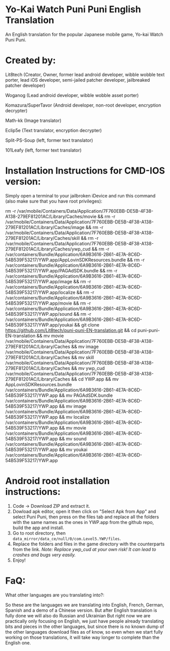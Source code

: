 # Yo-Kai Watch Puni Puni English Translation 

An English translation for the popular Japanese mobile game, Yo-kai Watch Puni Puni.


# Created by:

Lit8tech (Creator, Owner, former lead android developer, wibble wobble text porter, lead iOS developer, semi-jailed patcher developer, jailbreaked patcher developer)

Woganog (Lead android developer, wibble wobble asset porter)

Komazura/SuperTavor (Android developer, non-root developer, encryption decrypter)

Math-kk (Image translator)

Eclip5e (Text translator, encryption decrypter)

Split-PS-Soup (left, former text translator)

101Leafy (left, former text translator)






# Installation Instructions for CMD-IOS version:

Simply open a terminal to your jailbroken iDevice and run this command (also make sure that you have root privileges):

rm -r /var/mobile/Containers/Data/Application/7F760EBB-DE5B-4F38-A138-279EF81201AC/Library/Caches/movie && rm -r /var/mobile/Containers/Data/Application/7F760EBB-DE5B-4F38-A138-279EF81201AC/Library/Caches/image && rm -r /var/mobile/Containers/Data/Application/7F760EBB-DE5B-4F38-A138-279EF81201AC/Library/Caches/skill && rm -r /var/mobile/Containers/Data/Application/7F760EBB-DE5B-4F38-A138-279EF81201AC/Library/Caches/ywp_cud && rm -r /var/containers/Bundle/Application/6A9B3616-2B61-4E7A-8C6D-54B539F53217/YWP.app/AppLovinSDKResources.bundle && rm -r /var/containers/Bundle/Application/6A9B3616-2B61-4E7A-8C6D-54B539F53217/YWP.app/PAGAdSDK.bundle && rm -r /var/containers/Bundle/Application/6A9B3616-2B61-4E7A-8C6D-54B539F53217/YWP.app/image && rm -r /var/containers/Bundle/Application/6A9B3616-2B61-4E7A-8C6D-54B539F53217/YWP.app/localize && rm -r /var/containers/Bundle/Application/6A9B3616-2B61-4E7A-8C6D-54B539F53217/YWP.app/movie && rm -r /var/containers/Bundle/Application/6A9B3616-2B61-4E7A-8C6D-54B539F53217/YWP.app/sound && rm -r /var/containers/Bundle/Application/6A9B3616-2B61-4E7A-8C6D-54B539F53217/YWP.app/youkai && git clone https://github.com/Lit8tech/puni-puni-EN-translation.git && cd puni-puni-EN-translation && mv movie /var/mobile/Containers/Data/Application/7F760EBB-DE5B-4F38-A138-279EF81201AC/Library/Caches && mv image /var/mobile/Containers/Data/Application/7F760EBB-DE5B-4F38-A138-279EF81201AC/Library/Caches && mv skill /var/mobile/Containers/Data/Application/7F760EBB-DE5B-4F38-A138-279EF81201AC/Library/Caches && mv ywp_cud /var/mobile/Containers/Data/Application/7F760EBB-DE5B-4F38-A138-279EF81201AC/Library/Caches && cd YWP.app && mv AppLovinSDKResources.bundle /var/containers/Bundle/Application/6A9B3616-2B61-4E7A-8C6D-54B539F53217/YWP.app && mv PAGAdSDK.bundle /var/containers/Bundle/Application/6A9B3616-2B61-4E7A-8C6D-54B539F53217/YWP.app && mv image /var/containers/Bundle/Application/6A9B3616-2B61-4E7A-8C6D-54B539F53217/YWP.app && mv localize /var/containers/Bundle/Application/6A9B3616-2B61-4E7A-8C6D-54B539F53217/YWP.app && mv movie /var/containers/Bundle/Application/6A9B3616-2B61-4E7A-8C6D-54B539F53217/YWP.app && mv sound /var/containers/Bundle/Application/6A9B3616-2B61-4E7A-8C6D-54B539F53217/YWP.app && mv youkai /var/containers/Bundle/Application/6A9B3616-2B61-4E7A-8C6D-54B539F53217/YWP.app

# Android root installation instructions:

1) Code -> Download ZIP and extract it.
3) Dowload apk editor, open it then click on "Select Apk from App" and select Puni Puni, then press on the files tab and replace all the folders with the same names as the ones in YWP.app from the github repo, build the app and install.
4) Go to root directory, then `data_mirror/data_ce/null/0/com.Level5.YWP/files`.
5) Replace the folders and files in the game directory with the counterparts from the link.
*Note: Replace ywp_cud at your own risk! It can lead to crashes and bugs very easily.*
5) Enjoy!

# FaQ:

What other languages are you translating into?:

So these are the languages we are translating into
English, French, German, Spanish and a demo of a Chinese version. But after English translation is fully done we will also do Russian and Ukrainian 
But right now we are practically only focusing on English, we just have people already translating bits and pieces in the other languages, but since there is no known dump of the other languages download files as of know, so even when we start fully working on those translations, it will take way longer to complete than the English one.

